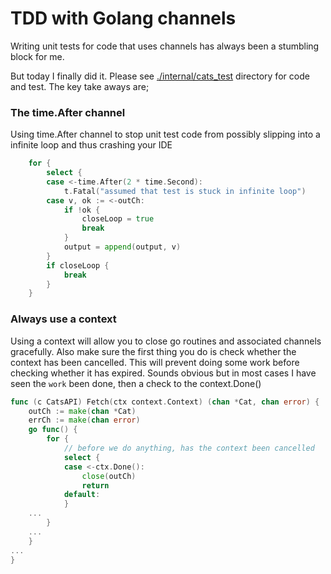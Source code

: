 # TDD with Golang channels

Writing unit tests for code that uses channels has always been a stumbling block for me.

But today I finally did it. Please see [./internal/cats_test](https://github.com/johnmackenzie91/implementing-go-channels/blob/master/internal/cats/cats_test.go) directory for code and test.
The key take aways are;

### The time.After channel
Using time.After channel to stop unit test code from possibly slipping into a infinite loop and thus crashing your IDE

```go
	for {
		select {
		case <-time.After(2 * time.Second):
			t.Fatal("assumed that test is stuck in infinite loop")
		case v, ok := <-outCh:
			if !ok {
				closeLoop = true
				break
			}
			output = append(output, v)
		}
		if closeLoop {
			break
		}
	}
```

### Always use a context

Using a context will allow you to close go routines and associated channels gracefully.
Also make sure the first thing you do is check whether the context has been cancelled. This will prevent doing some work before checking whether it has expired.
Sounds obvious but in most cases I have seen the `work` been done, then a check to the context.Done()

```go
func (c CatsAPI) Fetch(ctx context.Context) (chan *Cat, chan error) {
	outCh := make(chan *Cat)
	errCh := make(chan error)
	go func() {
		for {
            // before we do anything, has the context been cancelled
			select {
			case <-ctx.Done():
				close(outCh)
				return
			default:
			}
    ...
        }
    ...
    }
...
}
```